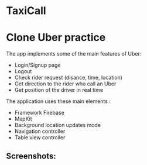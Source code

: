 # TaxiCall

# Clone Uber practice
  
The app implements some of the main features of Uber:
- Login/Signup page
- Logout
- Check rider request (disance, time, location)
- Get direction to the rider who call an Uber
- Get position of the driver in real time
  
The application uses these main elements :  
- Framework Firebase
- MapKit
- Background location updates mode
- Navigation controller
- Table view controller
  
## Screenshots:
